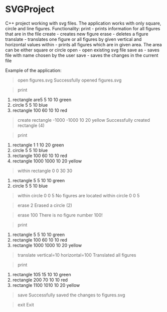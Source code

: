 # SVGProject
C++ project working with svg files. The application works with only square, circle and line figures. 
Functionality:
print - prints information for all figures that are in the file
create - creates new figure
erase - deletes a figure
translate - translates one figure or all figures by given vertical and horizontal values
within - prints all figures which are in given area. The area can be either square or circle
open - open existing svg file
save as - saves file with name chosen by the user
save - saves the changes in the current file

Example of the application:

> open figures.svg
Successfully opened figures.svg

> print
1. rectangle are5 5 10 10 green
2. circle 5 5 10 blue
3. rectangle 100  60 10 10 red

> create rectangle -1000 -1000 10 20 yellow
Successfully created rectangle (4)

> print
1. rectangle 1 1 10 20 green
2. circle 5 5 10 blue
3. rectangle 100 60 10 10 red
4. rectangle 1000 1000 10 20 yellow

> within rectangle 0 0 30 30
1. rectangle 5 5 10 10 green
2. circle 5 5 10 blue

> within circle 0 0 5
No figures are located within circle 0 0 5

> erase 2
Erased a circle (2)

> erase 100
There is no figure number 100!

> print
1. rectangle 5 5 10 10 green
2. rectangle 100 60 10 10 red
3. rectangle 1000 1000 10 20 yellow

> translate vertical=10 horizontal=100
Translated all figures

> print
1. rectangle 105 15 10 10 green
2. rectangle 200 70 10 10 red
3. rectangle 1100 1010 10 20 yellow

> save
Successfully saved the changes to figures.svg

> exit
Exit


